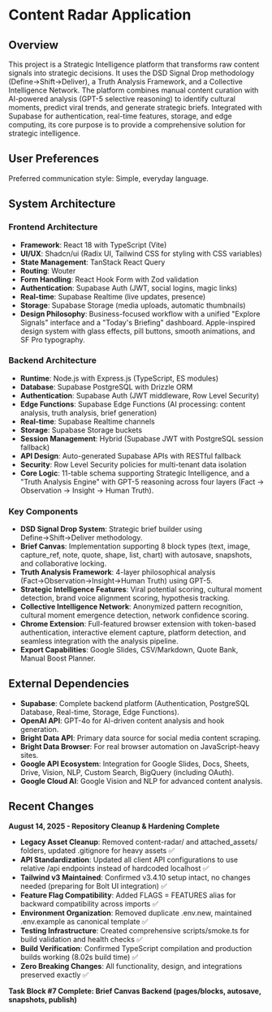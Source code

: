 # Content Radar Application

## Overview
This project is a Strategic Intelligence platform that transforms raw content signals into strategic decisions. It uses the DSD Signal Drop methodology (Define→Shift→Deliver), a Truth Analysis Framework, and a Collective Intelligence Network. The platform combines manual content curation with AI-powered analysis (GPT-5 selective reasoning) to identify cultural moments, predict viral trends, and generate strategic briefs. Integrated with Supabase for authentication, real-time features, storage, and edge computing, its core purpose is to provide a comprehensive solution for strategic intelligence.

## User Preferences
Preferred communication style: Simple, everyday language.

## System Architecture

### Frontend Architecture
- **Framework**: React 18 with TypeScript (Vite)
- **UI/UX**: Shadcn/ui (Radix UI, Tailwind CSS for styling with CSS variables)
- **State Management**: TanStack React Query
- **Routing**: Wouter
- **Form Handling**: React Hook Form with Zod validation
- **Authentication**: Supabase Auth (JWT, social logins, magic links)
- **Real-time**: Supabase Realtime (live updates, presence)
- **Storage**: Supabase Storage (media uploads, automatic thumbnails)
- **Design Philosophy**: Business-focused workflow with a unified "Explore Signals" interface and a "Today's Briefing" dashboard. Apple-inspired design system with glass effects, pill buttons, smooth animations, and SF Pro typography.

### Backend Architecture
- **Runtime**: Node.js with Express.js (TypeScript, ES modules)
- **Database**: Supabase PostgreSQL with Drizzle ORM
- **Authentication**: Supabase Auth (JWT middleware, Row Level Security)
- **Edge Functions**: Supabase Edge Functions (AI processing: content analysis, truth analysis, brief generation)
- **Real-time**: Supabase Realtime channels
- **Storage**: Supabase Storage buckets
- **Session Management**: Hybrid (Supabase JWT with PostgreSQL session fallback)
- **API Design**: Auto-generated Supabase APIs with RESTful fallback
- **Security**: Row Level Security policies for multi-tenant data isolation
- **Core Logic**: 11-table schema supporting Strategic Intelligence, and a "Truth Analysis Engine" with GPT-5 reasoning across four layers (Fact → Observation → Insight → Human Truth).

### Key Components
- **DSD Signal Drop System**: Strategic brief builder using Define→Shift→Deliver methodology.
- **Brief Canvas**: Implementation supporting 8 block types (text, image, capture_ref, note, quote, shape, list, chart) with autosave, snapshots, and collaborative locking.
- **Truth Analysis Framework**: 4-layer philosophical analysis (Fact→Observation→Insight→Human Truth) using GPT-5.
- **Strategic Intelligence Features**: Viral potential scoring, cultural moment detection, brand voice alignment scoring, hypothesis tracking.
- **Collective Intelligence Network**: Anonymized pattern recognition, cultural moment emergence detection, network confidence scoring.
- **Chrome Extension**: Full-featured browser extension with token-based authentication, interactive element capture, platform detection, and seamless integration with the analysis pipeline.
- **Export Capabilities**: Google Slides, CSV/Markdown, Quote Bank, Manual Boost Planner.

## External Dependencies

- **Supabase**: Complete backend platform (Authentication, PostgreSQL Database, Real-time, Storage, Edge Functions).
- **OpenAI API**: GPT-4o for AI-driven content analysis and hook generation.
- **Bright Data API**: Primary data source for social media content scraping.
- **Bright Data Browser**: For real browser automation on JavaScript-heavy sites.
- **Google API Ecosystem**: Integration for Google Slides, Docs, Sheets, Drive, Vision, NLP, Custom Search, BigQuery (including OAuth).
- **Google Cloud AI**: Google Vision and NLP for advanced content analysis.

## Recent Changes

**August 14, 2025 - Repository Cleanup & Hardening Complete**
- **Legacy Asset Cleanup**: Removed content-radar/ and attached_assets/ folders, updated .gitignore for heavy assets ✅
- **API Standardization**: Updated all client API configurations to use relative /api endpoints instead of hardcoded localhost ✅
- **Tailwind v3 Maintained**: Confirmed v3.4.10 setup intact, no changes needed (preparing for Bolt UI integration) ✅
- **Feature Flag Compatibility**: Added FLAGS = FEATURES alias for backward compatibility across imports ✅
- **Environment Organization**: Removed duplicate .env.new, maintained .env.example as canonical template ✅
- **Testing Infrastructure**: Created comprehensive scripts/smoke.ts for build validation and health checks ✅
- **Build Verification**: Confirmed TypeScript compilation and production builds working (8.02s build time) ✅
- **Zero Breaking Changes**: All functionality, design, and integrations preserved exactly ✅

**Task Block #7 Complete: Brief Canvas Backend (pages/blocks, autosave, snapshots, publish)**